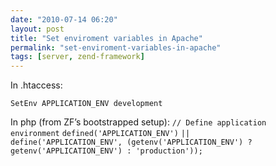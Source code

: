 ```yaml
---
date: "2010-07-14 06:20"
layout: post
title: "Set enviroment variables in Apache"
permalink: "set-enviroment-variables-in-apache"
tags: [server, zend-framework]
---
```


In .htaccess:

<code>SetEnv APPLICATION_ENV development</code>

In php (from ZF’s bootstrapped setup):
<code>// Define application environment</code>
<code>defined('APPLICATION_ENV')</code>
<code>|| define('APPLICATION_ENV', (getenv('APPLICATION_ENV') ? getenv('APPLICATION_ENV') : 'production'));</code>
